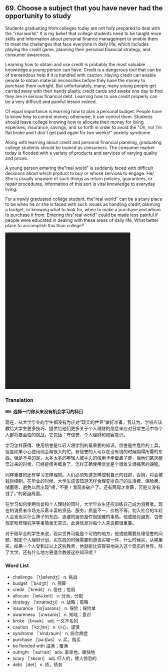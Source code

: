 ## 69. Choose a subject that you have never had the opportunity to study

Students graduating from colleges today are not fully prepared to deal with the "real world." It is my belief that college students need to be taught more skills and information about personal finance management to enable them to meet the challenges that face everyone in daily life, which includes playing the credit game, planning their personal financial strategy, and consumer awareness.

Learning how to obtain and use credit is probably the most valuable knowledge a young person can have. Credit is a dangerous tool that can be of tremendous help if it is handled with caution. Having credit can enable people to obtain material necessities before they have the money to purchase them outright. But unfortunately, many, many young people get carried away with their handy plastic credit cards and awake one day to find they are in serious financial debt. Learning how to use credit properly can be a very difficult and painful lesson indeed.

Of equal importance is learning how to plan a personal budget. People have to know how to control money; otherwise, it can control them. Students should leave college knowing how to allocate their money for living expenses, insurance, savings, and so forth in order to avoid the "Oh, no! I'm flat broke and I don't get paid again for two weeks!" anxiety syndrome.

Along with learning about credit and personal financial planning, graduating college students should be trained as consumers. The consumer market today is flooded with a variety of products and services of varying quality and prices.

A young person entering the"real world" is suddenly faced with difficult decisions about which product to buy or whose services to engage. He/ She is usually unaware of such things as return policies, guarantees, or repair procedures, information of this sort is vital knowledge to everyday living.

For a newly graduated college student, the"real world" can be a scary place to be when he or she is faced with such issues as handling credit, planning a budget, or knowing what to look for, when to make a purchase and whom to purchase it from. Entering this"real world" could be made less painful if people were educated in dealing with these areas of daily life. What better place to accomplish this than college?

![](images/padding_400x500.png)

### Translation

**69. 选择一门你从来没有机会学习的科目**

现在，从大学毕业的学生都没有为应对“现实的世界”做好准备。我认为，学校应该教给大学生更多技巧、提供给他们更多关于个人理财的信息来应对日常生活中每个人都将要面临的挑战，它包括：守信誉、个人理财和顾客意识。

学习怎样获得、使用信誉是年轻人将学到的最重要的知识。信誉是件危险的工具，但是如果小心使用则会帮很大的忙。有信誉的人可以在没有钱的时候购得所需的东西。但是不幸的是，太多太多的年轻人被手头的信用卡牵着鼻子走，当他们某天醒悟过来的时候，已经是债务缠身了。怎样正确使用信誉是个很难又很痛苦的课程。

同样重要的还有学习怎样理财。人们必须知道怎样控制自己的钱财，否则，将会被钱财控制。在毕业的时候，大学生应该知道怎样合理安排自己的生活费、保险费、储蓄等，避免以后出现“噢，不要！我简直破产了。还有两周才发薪，可是又没有钱了。”的窘迫局面。

在学习如何使用信誉和个人理财的同时，大学毕业生还应训练自己成为消费者。现在的消费者市场充斥着丰富的货品、服务，质量不一，价格不等。初入社会的年轻人会发现买什么牌子的东西、选谁的服务是件很困难的事情。他或她对退货、包修规定和修理程序等事情毫无意识。此类信息对每个人来说都很重要。

对于刚毕业的学生来说，现实世界可能是个可怕的地方，他或她需要处理信誉的问题、制定个人理财计划，买东西的时候需要知道该买哪一件，什么时候买，从哪里买。如果一个人受到过以上这些教育，他就能比较容易地进入这个现实的世界。除了大学，还有什么地方更适合教授这些知识呢？ 

### Word List

+ challenge ［ˈtʃæləndʒ］ n. 挑战
+ budget ［ˈbʌdʒit］ n. 预算
+ credit ［ˈkredit］ n. 信任；信用
+ allocate ［ˈæləˌkeit］ v. 分派，分配
+ strategy ［ˈstrætədʒi］ n. 战略；策略
+ insurance ［inˈʃuərəns］ n. 保险；保险单
+ awareness ［əˈwεənis］ n. 知晓；意识
+ broke ［brəuk］ adj. 一文不名的
+ caution ［ˈkɔ:ʃən］ n. 小心，谨慎
+ syndrome ［ˈsindˌrəum］ n. 综合病症
+ purchase ［ˈpə:tʃəs］ v. 买，购买
+ be flooded with 溢满；覆满
+ outright ［ˈautˈrait］ adv. 直率地，痛快地
+ scary ［ˈskεəri］ adj. 吓人的，使人惊恐的
+ debt ［det］ n. 债，债务  


